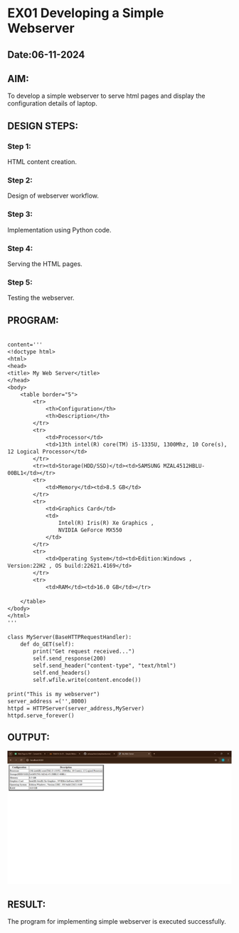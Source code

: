 # EX01 Developing a Simple Webserver
## Date:06-11-2024

## AIM:
To develop a simple webserver to serve html pages and display the configuration details of laptop.

## DESIGN STEPS:
### Step 1: 
HTML content creation.

### Step 2:
Design of webserver workflow.

### Step 3:
Implementation using Python code.

### Step 4:
Serving the HTML pages.

### Step 5:
Testing the webserver.

## PROGRAM:
```from http.server import HTTPServer,BaseHTTPRequestHandler

content='''
<!doctype html>
<html>
<head>
<title> My Web Server</title>
</head>
<body>
    <table border="5">
        <tr>
            <th>Configuration</th>
            <th>Description</th>
        </tr>
        <tr>
            <td>Processor</td>
            <td>13th intel(R) core(TM) i5-1335U, 1300Mhz, 10 Core(s), 12 Logical Processor</td>
        </tr>
        <tr><td>Storage(HDD/SSD)</td><td>SAMSUNG MZAL4512HBLU-00BL1</td></tr>
        <tr>
            <td>Memory</td><td>8.5 GB</td>
        </tr>
        <tr>
            <td>Graphics Card</td>
            <td>
                Intel(R) Iris(R) Xe Graphics , 
                NVIDIA GeForce MX550
            </td>
        </tr>
        <tr>
            <td>Operating System</td><td>Edition:Windows , Version:22H2 , OS build:22621.4169</td>
        </tr>
        <tr>
            <td>RAM</td><td>16.0 GB</td></tr>
        
    </table>
</body>
</html>
'''

class MyServer(BaseHTTPRequestHandler):
    def do_GET(self):
        print("Get request received...")
        self.send_response(200) 
        self.send_header("content-type", "text/html")       
        self.end_headers()
        self.wfile.write(content.encode())

print("This is my webserver") 
server_address =('',8000)
httpd = HTTPServer(server_address,MyServer)
httpd.serve_forever()
```

## OUTPUT:
![alt text](image.png)
## RESULT:
The program for implementing simple webserver is executed successfully.
